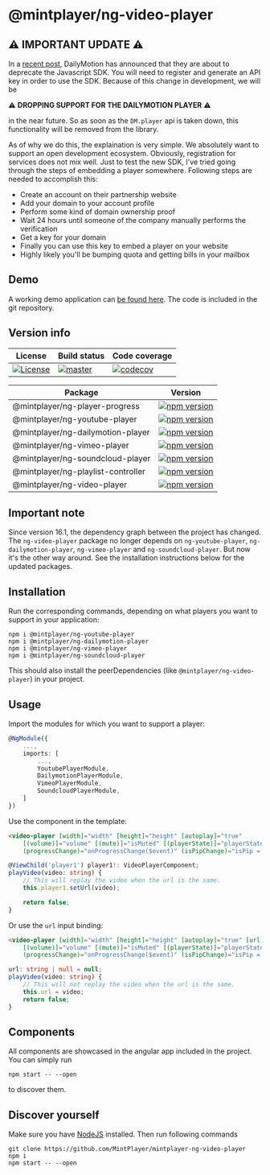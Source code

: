 # @mintplayer/ng-video-player
## ⚠️ IMPORTANT UPDATE ⚠️
In a [recent post](https://github.com/dailymotion/dailymotion-sdk-js), DailyMotion has announced that they are about to deprecate the Javascript SDK.
You will need to register and generate an API key in order to use the SDK.
Because of this change in development, we will be

⚠️ **DROPPING SUPPORT FOR THE DAILYMOTION PLAYER** ⚠️

in the near future. So as soon as the `DM.player` api is taken down, this functionality will be removed from the library.

As of why we do this, the explaination is very simple. We absolutely want to support an open development ecosystem. Obviously, registration for services does not mix well. Just to test the new SDK, I've tried going through the steps of embedding a player somewhere. Following steps are needed to accomplish this:

- Create an account on their partnership website
- Add your domain to your account profile
- Perform some kind of domain ownership proof
- Wait 24 hours until someone of the company manually performs the verification
- Get a key for your domain
- Finally you can use this key to embed a player on your website
- Highly likely you'll be bumping quota and getting bills in your mailbox

## Demo

A working demo application can [be found here](https://video-player.mintplayer.com).
The code is included in the git repository.

## Version info

| License      | Build status | Code coverage |
|--------------|--------------|---------------|
| [![License](https://img.shields.io/badge/License-Apache%202.0-green.svg)](https://opensource.org/licenses/Apache-2.0) | [![master](https://github.com/MintPlayer/mintplayer-ng-video-player/actions/workflows/publish-master.yml/badge.svg)](https://github.com/MintPlayer/mintplayer-ng-video-player/actions/workflows/publish-master.yml) | [![codecov](https://codecov.io/gh/MintPlayer/mintplayer-ng-video-player/branch/master/graph/badge.svg?token=X0G8OV053U)](https://codecov.io/gh/MintPlayer/mintplayer-ng-video-player) |

| Package                             | Version                                                                                                                                                |
|-------------------------------------|--------------------------------------------------------------------------------------------------------------------------------------------------------|
| @mintplayer/ng-player-progress      | [![npm version](https://badge.fury.io/js/%40mintplayer%2Fng-player-progress.svg)](https://badge.fury.io/js/%40mintplayer%2Fng-player-progress)         |
| @mintplayer/ng-youtube-player       | [![npm version](https://badge.fury.io/js/%40mintplayer%2Fng-youtube-player.svg)](https://badge.fury.io/js/%40mintplayer%2Fng-youtube-player)           |
| @mintplayer/ng-dailymotion-player   | [![npm version](https://badge.fury.io/js/%40mintplayer%2Fng-dailymotion-player.svg)](https://badge.fury.io/js/%40mintplayer%2Fng-dailymotion-player)   |
| @mintplayer/ng-vimeo-player         | [![npm version](https://badge.fury.io/js/%40mintplayer%2Fng-vimeo-player.svg)](https://badge.fury.io/js/%40mintplayer%2Fng-vimeo-player)               |
| @mintplayer/ng-soundcloud-player    | [![npm version](https://badge.fury.io/js/%40mintplayer%2Fng-soundcloud-player.svg)](https://badge.fury.io/js/%40mintplayer%2Fng-soundcloud-player)     |
| @mintplayer/ng-playlist-controller  | [![npm version](https://badge.fury.io/js/%40mintplayer%2Fng-playlist-controller.svg)](https://badge.fury.io/js/%40mintplayer%2Fng-playlist-controller) |
| @mintplayer/ng-video-player         | [![npm version](https://badge.fury.io/js/%40mintplayer%2Fng-video-player.svg)](https://badge.fury.io/js/%40mintplayer%2Fng-video-player)               |

## Important note

Since version 16.1, the dependency graph between the project has changed.
The `ng-video-player` package no longer depends on `ng-youtube-player`, `ng-dailymotion-player`, `ng-vimeo-player` and `ng-soundcloud-player`. But now it's the other way around. See the installation instructions below for the updated packages.

## Installation

Run the corresponding commands, depending on what players you want to support in your application:

    npm i @mintplayer/ng-youtube-player
    npm i @mintplayer/ng-dailymotion-player
    npm i @mintplayer/ng-vimeo-player
    npm i @mintplayer/ng-soundcloud-player

This should also install the peerDependencies (like `@mintplayer/ng-video-player`) in your project.

## Usage
Import the modules for which you want to support a player:

```ts
@NgModule({
    ...,
    imports: [
        ...,
        YoutubePlayerModule,
        DailymotionPlayerModule,
        VimeoPlayerModule,
        SoundcloudPlayerModule,
    ]
})
```

Use the component in the template:

```html
<video-player [width]="width" [height]="height" [autoplay]="true"
    [(volume)]="volume" [(mute)]="isMuted" [(playerState)]="playerState"
    (progressChange)="onProgressChange($event)" (isPipChange)="isPip = $event" #player1></video-player>

```

```ts
@ViewChild('player1') player1!: VideoPlayerComponent;
playVideo(video: string) {
    // This will replay the video when the url is the same.
    this.player1.setUrl(video);

    return false;
}
```

Or use the `url` input binding:

```html
<video-player [width]="width" [height]="height" [autoplay]="true" [url]="url"
    [(volume)]="volume" [(mute)]="isMuted" [(playerState)]="playerState"
    (progressChange)="onProgressChange($event)" (isPipChange)="isPip = $event"></video-player>

```

```ts
url: string | null = null;
playVideo(video: string) {
    // This will not replay the video when the url is the same.
    this.url = video;
    return false;
}
```

## Components
All components are showcased in the angular app included in the project. You can simply run

    npm start -- --open

to discover them.

## Discover yourself
Make sure you have [NodeJS](https://nodejs.org/en/download/) installed.
Then run following commands

    git clone https://github.com/MintPlayer/mintplayer-ng-video-player
    npm i
    npm start -- --open
